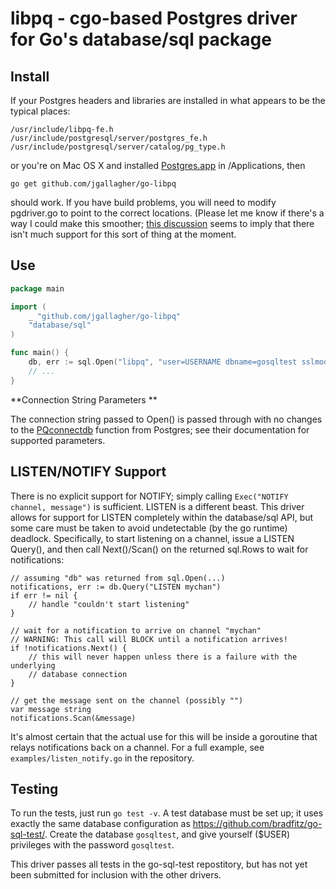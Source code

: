 # libpq - cgo-based Postgres driver for Go's database/sql package

## Install

If your Postgres headers and libraries are installed in what appears to be
the typical places:

	/usr/include/libpq-fe.h
	/usr/include/postgresql/server/postgres_fe.h
	/usr/include/postgresql/server/catalog/pg_type.h

or you're on Mac OS X and installed [Postgres.app](http://postgresapp.com/) in
/Applications, then

	go get github.com/jgallagher/go-libpq

should work. If you have build problems, you will need to modify pgdriver.go to
point to the correct locations. (Please let me know if there's a way I could
make this smoother; [this
discussion](https://groups.google.com/forum/#!msg/golang-nuts/ABK6gcHbBjc/eGlxjrmXzfoJ)
seems to imply that there isn't much support for this sort of thing at the
moment.

## Use

```go
package main

import (
	_ "github.com/jgallagher/go-libpq"
	"database/sql"
)

func main() {
	db, err := sql.Open("libpq", "user=USERNAME dbname=gosqltest sslmode=disable")
	// ...
}
```

**Connection String Parameters **

The connection string passed to Open() is passed through with no changes
to the [PQconnectdb](http://www.postgresql.org/docs/9.1/static/libpq-connect.html)
function from Postgres; see their documentation for supported parameters.

## LISTEN/NOTIFY Support

There is no explicit support for NOTIFY; simply calling `Exec("NOTIFY channel,
message")` is sufficient. LISTEN is a different beast. This driver allows for
support for LISTEN completely within the database/sql API, but some care must
be taken to avoid undetectable (by the go runtime) deadlock. Specifically,
to start listening on a channel, issue a LISTEN Query(), and then call
Next()/Scan() on the returned sql.Rows to wait for notifications:

	// assuming "db" was returned from sql.Open(...)
	notifications, err := db.Query("LISTEN mychan")
	if err != nil {
		// handle "couldn't start listening"
	}

	// wait for a notification to arrive on channel "mychan"
	// WARNING: This call will BLOCK until a notification arrives!
	if !notifications.Next() {
		// this will never happen unless there is a failure with the underlying
		// database connection
	}

	// get the message sent on the channel (possibly "")
	var message string
	notifications.Scan(&message)

It's almost certain that the actual use for this will be inside a goroutine
that relays notifications back on a channel. For a full example, see
`examples/listen_notify.go` in the repository.

## Testing

To run the tests, just run `go test -v`. A test database must be set up;
it uses exactly the same database configuration as https://github.com/bradfitz/go-sql-test/.
Create the database `gosqltest`, and give yourself ($USER) privileges with
the password `gosqltest`.

This driver passes all tests in the go-sql-test repostitory, but has not yet
been submitted for inclusion with the other drivers.

